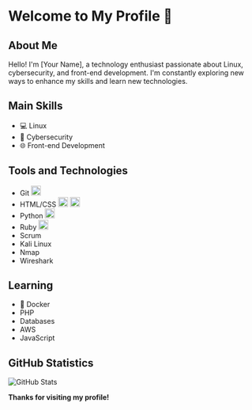 # Welcome to My Profile 👋

## About Me
Hello! I'm [Your Name], a technology enthusiast passionate about Linux, cybersecurity, and front-end development. I'm constantly exploring new ways to enhance my skills and learn new technologies.

## Main Skills
- 💻 Linux
- 🔐 Cybersecurity
- 🌐 Front-end Development

## Tools and Technologies
- Git <img loading="lazy" src="https://cdn.jsdelivr.net/gh/devicons/devicon/icons/git/git-original.svg" width="20" height="20"/>
- HTML/CSS <img loading="lazy" src="https://cdn.jsdelivr.net/gh/devicons/devicon/icons/html5/html5-original.svg" width="20" height="20"/> <img loading="lazy" src="https://cdn.jsdelivr.net/gh/devicons/devicon/icons/css3/css3-original.svg" width="20" height="20"/>
- Python <img loading="lazy" src="https://cdn.jsdelivr.net/gh/devicons/devicon/icons/python/python-original.svg" width="20" height="20"/>
- Ruby <img loading="lazy" src="https://cdn.jsdelivr.net/gh/devicons/devicon/icons/ruby/ruby-original.svg" width="20" height="20"/>
- Scrum
- Kali Linux
- Nmap
- Wireshark

## Learning
- 🐳 Docker
- PHP
- Databases
- AWS
- JavaScript


## GitHub Statistics
![GitHub Stats](https://github-readme-stats.vercel.app/api?username=yourusername&show_icons=true&count_private=true&theme=dark)


**Thanks for visiting my profile!**
